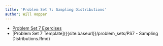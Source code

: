 ```yaml
---
title: 'Problem Set 7: Sampling Distributions'
author: Will Hopper
---
```


* [Problem Set 7 Exercises]({{site.baseurl}}/problem_sets/PS7-Sampling-Distributions.html) 
* [Problem Set 7 Template]({{site.baseurl}}/problem_sets/PS7 - Sampling Distributions.Rmd) 
